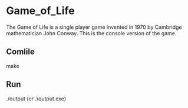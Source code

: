 # Game_of_Life
The Game of Life is a single player game invented in 1970 by Cambridge mathematician John Conway. This is the console version of the game. 

## Comlile 
make

## Run 
./output (or .\output.exe)

